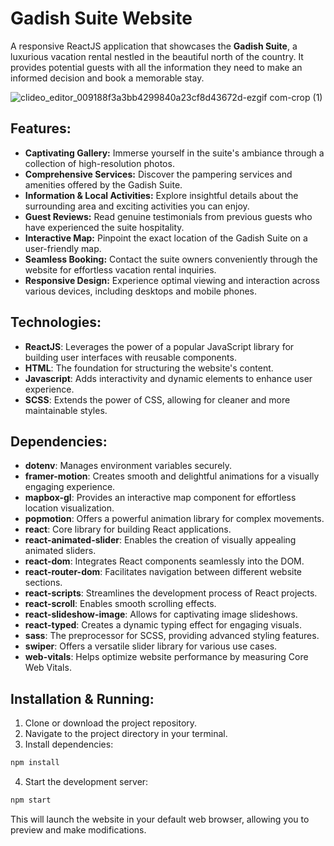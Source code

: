# Gadish Suite Website

A responsive ReactJS application that showcases the **Gadish Suite**, a luxurious vacation rental nestled in the beautiful north of the country. It provides potential guests with all the information they need to make an informed decision and book a memorable stay.

![clideo_editor_009188f3a3bb4299840a23cf8d43672d-ezgif com-crop (1)](https://github.com/shahar-shemesh/gadish-suite/assets/62644579/5bc9d985-1a63-441e-b41f-640e1161b096)

## Features:

- **Captivating Gallery:** Immerse yourself in the suite's ambiance through a collection of high-resolution photos.
- **Comprehensive Services:**  Discover the pampering services and amenities offered by the Gadish Suite.
- **Information & Local Activities:** Explore insightful details about the surrounding area and exciting activities you can enjoy.
- **Guest Reviews:** Read genuine testimonials from previous guests who have experienced the suite hospitality.
- **Interactive Map:**  Pinpoint the exact location of the Gadish Suite on a user-friendly map.
- **Seamless Booking:**  Contact the suite owners conveniently through the website for effortless vacation rental inquiries.
- **Responsive Design:** Experience optimal viewing and interaction across various devices, including desktops and mobile phones.

## Technologies:

- **ReactJS**: Leverages the power of a popular JavaScript library for building user interfaces with reusable components.
- **HTML**: The foundation for structuring the website's content.
- **Javascript**: Adds interactivity and dynamic elements to enhance user experience.
- **SCSS**: Extends the power of CSS, allowing for cleaner and more maintainable styles.


## Dependencies:

- **dotenv**: Manages environment variables securely.
- **framer-motion**: Creates smooth and delightful animations for a visually engaging experience.
- **mapbox-gl**: Provides an interactive map component for effortless location visualization.
- **popmotion**: Offers a powerful animation library for complex movements.
- **react**: Core library for building React applications.
- **react-animated-slider**: Enables the creation of visually appealing animated sliders.
- **react-dom**: Integrates React components seamlessly into the DOM.
- **react-router-dom**: Facilitates navigation between different website sections.
- **react-scripts**: Streamlines the development process of React projects.
- **react-scroll**: Enables smooth scrolling effects.
- **react-slideshow-image**: Allows for captivating image slideshows.
- **react-typed**: Creates a dynamic typing effect for engaging visuals.
- **sass**: The preprocessor for SCSS, providing advanced styling features.
- **swiper**: Offers a versatile slider library for various use cases.
- **web-vitals**: Helps optimize website performance by measuring Core Web Vitals.

## Installation & Running:

1. Clone or download the project repository.
2. Navigate to the project directory in your terminal.
3. Install dependencies:

```bash
npm install
```

4. Start the development server:
```bash
npm start
```

This will launch the website in your default web browser, allowing you to preview and make modifications.
